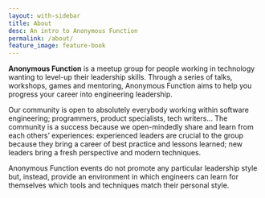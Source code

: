 ```yaml
---
layout: with-sidebar
title: About
desc: An intro to Anonymous Function
permalink: /about/
feature_image: feature-book
---
```


**Anonymous Function** is a meetup group for people working in
technology wanting to level-up their leadership skills. Through a
series of talks, workshops, games and mentoring, Anonymous Function
aims to help you progress your career into engineering leadership.

Our community is open to absolutely everybody working within software
engineering; programmers, product specialists, tech writers… The
community is a success because we open-mindedly share and learn from
each others’ experiences: experienced leaders are crucial to the group
because they bring a career of best practice and lessons learned; new
leaders bring a fresh perspective and modern techniques.

Anonymous Function events do not promote any particular leadership
style but, instead, provide an environment in which engineers can
learn for themselves which tools and techniques match their personal
style.

